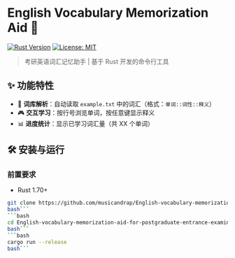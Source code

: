 # English Vocabulary Memorization Aid 🎯
[![Rust Version](https://img.shields.io/badge/rust-1.70+-blue.svg)](https://releases.rs/docs/1.70.0/)
[![License: MIT](https://img.shields.io/badge/License-MIT-yellow.svg)](https://opensource.org/licenses/MIT)

> 考研英语词汇记忆助手 | 基于 Rust 开发的命令行工具

## ✨ 功能特性
- 📖 **词库解析**：自动读取 `example.txt` 中的词汇（格式：`单词::词性::释义`）
- 🎮 **交互学习**：按行号浏览单词，按任意键显示释义
- 📊 **进度统计**：显示已学习词汇量（共 XX 个单词）

## 🛠️ 安装与运行
### 前置要求
- Rust 1.70+
```bash
git clone https://github.com/musicandrap/English-vocabulary-memorization-aid-for-postgraduate-entrance-examination.git
bash```
```bash
cd English-vocabulary-memorization-aid-for-postgraduate-entrance-examination/tools
bash```
```bash
cargo run --release
bash```
